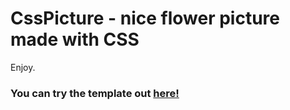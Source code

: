 # CssPicture - nice flower picture made with CSS

<p>
	Enjoy.
</p>
<h3>
	You can try the template out <a href='https://cdn.rawgit.com/opam/CssPicture/51ce9232/index.html'>here!</a>
</h3>
